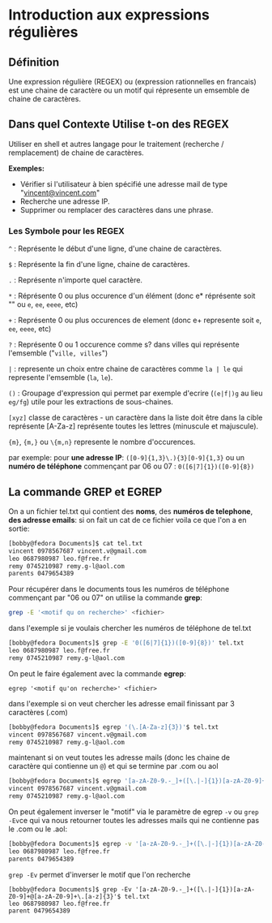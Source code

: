 # Introduction aux expressions régulières

## Définition

Une expression régulière (REGEX) ou (expression rationnelles en francais) est une chaine de caractère ou un motif qui répresente un emsemble de chaine de caractères.

## Dans quel Contexte Utilise t-on des REGEX

Utiliser en shell et autres langage pour le traitement (recherche / remplacement) de chaine de caractères.

**Exemples:**

 - Vérifier si l'utilisateur à bien spécifié une adresse mail de type "vincent@vincent.com"
- Recherche une adresse IP.
- Supprimer ou remplacer des caractères dans une phrase.

### Les Symbole pour les REGEX

`^` : Représente le début d'une ligne, d'une chaine de caractères.

`$` : Représente la fin d'une ligne, chaine de caractères.

`.` : Représente n'importe quel caractère.

`*` :  Réprésente 0 ou plus occurence d'un élément (donc e* réprésente soit "" ou  `e`, `ee`, `eeee`, etc)

`+` : Représente 0 ou plus occurences de element (donc e+ represente  soit `e`, `ee`, `eeee`, etc)

`?` : Représente 0 ou 1 occurence comme s? dans villes qui représente l'emsemble ("`ville, villes`")

`|` : represente un choix entre chaine de caractères comme `la | le` qui represente l'emsemble (`la`, `le`).

`()` : Groupage d'expression qui permet par exemple d'ecrire (`(e|f|)g` au lieu `eg/fg`) utile pour les extractions de sous-chaines.

`[xyz]` classe de caractères - un caractère dans la liste doit être dans la cible représente [A-Za-z] représente toutes les lettres (minuscule et majuscule).

`{m}`, `{m,}` ou `\{m,n}` represente le nombre d'occurences. 

par exemple: pour **une adresse IP**:  `([0-9]{1,3}\.){3}[0-9]{1,3}` ou un **numéro de téléphone** commençant par 06 ou 07 : 
`0([6|7]{1})([0-9]{8})`

## La commande GREP et EGREP

On a un fichier tel.txt qui contient des **noms**, des **numéros de telephone**, **des adresse emails**:
si on fait un cat de ce fichier voila ce que l'on a en sortie: 
````bash
[bobby@fedora Documents]$ cat tel.txt
vincent 0978567687 vincent.v@gmail.com
leo 0687980987 leo.f@free.fr
remy 0745210987 remy.g-l@aol.com
parents 0479654389
````

Pour récupérer dans le documents tous les numéros de téléphone commençant par "06 ou 07" on utilise la commande **grep**: 
````bash
grep -E '<motif qu on recherche>' <fichier>

````
dans l'exemple si je voulais chercher les numéros de téléphone de tel.txt 
````bash
[bobby@fedora Documents]$ grep -E '0([6|7]{1})([0-9]{8})' tel.txt
leo 0687980987 leo.f@free.fr
remy 0745210987 remy.g-l@aol.com
```` 

On peut le faire également avec la commande **egrep**:

````
egrep '<motif qu'on recherche>' <fichier>
````

dans l'exemple si on veut chercher les adresse email finissant par 3 caractères (.com)
````bash
[bobby@fedora Documents]$ egrep '(\.[A-Za-z]{3})'$ tel.txt
vincent 0978567687 vincent.v@gmail.com
remy 0745210987 remy.g-l@aol.com
````

maintenant si on veut toutes les adresse mails (donc les chaine de caractère qui contienne un `@`) et qui se termine par .com ou aol
````bash
[bobby@fedora Documents]$ egrep '[a-zA-Z0-9.-_]+([\.|-]{1})[a-zA-Z0-9]+@[a-zA-Z0-9]+\.[a-z]{3}' tel.txt
vincent 0978567687 vincent.v@gmail.com
remy 0745210987 remy.g-l@aol.com
````

On peut également inverser le "motif" via le paramètre de egrep `-v` ou `grep -Ev`ce qui va nous retourner toutes les adresses mails qui ne contienne pas le .com ou le .aol:

````bash 
[bobby@fedora Documents]$ egrep -v '[a-zA-Z0-9.-_]+([\.|-]{1})[a-zA-Z0-9]+@[a-zA-Z0-9]+\.[a-z]{3}'$ tel.txt
leo 0687980987 leo.f@free.fr
parents 0479654389
````
`grep -Ev` permet d'inverser le motif que l'on recherche
````
[bobby@fedora Documents]$ grep -Ev '[a-zA-Z0-9.-_]+([\.|-]{1})[a-zA-Z0-9]+@[a-zA-Z0-9]+\.[a-z]{3}'$ tel.txt
leo 0687980987 leo.f@free.fr
parent 0479654389
````












